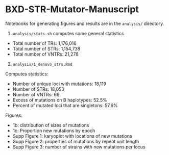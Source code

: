 # BXD-STR-Mutator-Manuscript

Notebooks for generating figures and results are in the `analysis/` directory.

1. `analysis/stats.sh` computes some general statistics
* Total number of TRs: 1,176,016
* Total number of STRs: 1,154,738
* Total number of VNTRs: 21,278

2. `analysis/1_denovo_strs.Rmd`

Computes statistics:
* Number of unique loci with mutations: 18,119
* Number of STRs: 18,053
* Number of VNTRs: 66
* Excess of mutations on B haplotypes: 52.5%
* Percent of mutated loci that are singletons: 57.6%

Figures:
* 1b: distribution of sizes of mutations
* 1c: Proportion new mutations by epoch
* Supp Figure 1: karyoplot with locations of new mutations
* Supp Figure 2: properties of mutations by repeat unit length
* Supp Figure 3: number of strains with new mutations per locus
